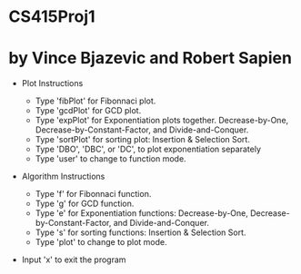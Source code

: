 # CS415Proj1
# by Vince Bjazevic and Robert Sapien

- Plot Instructions
    - Type 'fibPlot' for Fibonnaci plot.
    - Type 'gcdPlot' for GCD plot.
    - Type 'expPlot' for Exponentiation plots together. Decrease-by-One, 
        Decrease-by-Constant-Factor, and Divide-and-Conquer.
    - Type 'sortPlot' for sorting plot: Insertion & Selection Sort.
    - Type 'DBO', 'DBC', or 'DC', to plot exponentiation separately
    - Type 'user' to change to function mode.
    
- Algorithm Instructions
    - Type 'f' for Fibonnaci function.
    - Type 'g' for GCD function.
    - Type 'e' for Exponentiation functions: Decrease-by-One, 
      Decrease-by-Constant-Factor, and Divide-and-Conquer.
    - Type 's' for sorting functions: Insertion & Selection Sort.
    - Type 'plot' to change  to plot mode.
    
- Input 'x' to exit the program